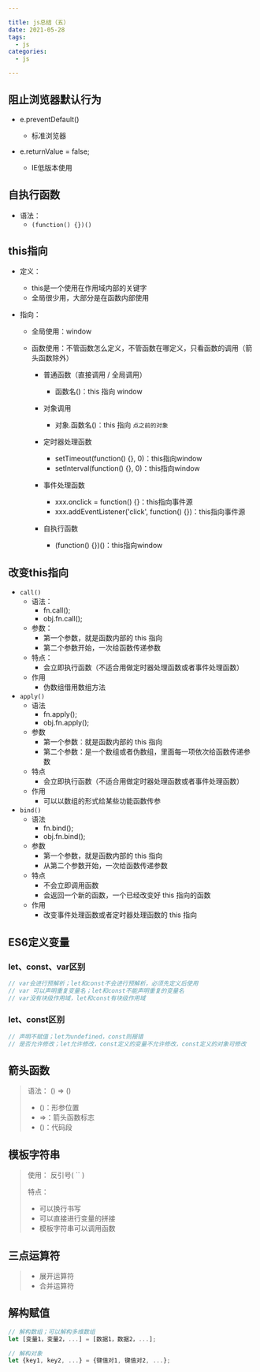 ```yaml
---

title: js总结（五）
date: 2021-05-28
tags:
  - js
categories:
  - js

---
```


<articleTop></articleTop>

## 阻止浏览器默认行为

+ e.preventDefault()
  + 标准浏览器

+ e.returnValue = false;
  + IE低版本使用

## 自执行函数

+ 语法：
  + `(function() {})()`

## this指向

+ 定义：
  + this是一个使用在作用域内部的关键字
  + 全局很少用，大部分是在函数内部使用

+ 指向：

  + 全局使用：window

  + 函数使用：不管函数怎么定义，不管函数在哪定义，只看函数的调用（箭头函数除外）

    + 普通函数（直接调用 / 全局调用）
      + 函数名()：this 指向 window

    + 对象调用
      + 对象.函数名()：this 指向 `点之前的对象`

    + 定时器处理函数
      + setTimeout(function() {}, 0)：this指向window
      + setInterval(function() {}, 0)：this指向window

    + 事件处理函数
      + xxx.onclick = function() {}：this指向事件源
      + xxx.addEventListener('click', function() {})：this指向事件源

    + 自执行函数
      + (function() {})()：this指向window

## 改变this指向

+ `call()`
  + 语法：
    + fn.call();
    + obj.fn.call();
  + 参数：
    + 第一个参数，就是函数内部的 this 指向
    + 第二个参数开始，一次给函数传递参数
  + 特点：
    + 会立即执行函数（不适合用做定时器处理函数或者事件处理函数）
  + 作用
    + 伪数组借用数组方法
+ `apply()`
  + 语法
    + fn.apply();
    + obj.fn.apply();
  + 参数
    + 第一个参数：就是函数内部的 this 指向
    + 第二个参数：是一个数组或者伪数组，里面每一项依次给函数传递参数
  + 特点
    + 会立即执行函数（不适合用做定时器处理函数或者事件处理函数）
  + 作用
    + 可以以数组的形式给某些功能函数传参
+ `bind()`
  + 语法
    + fn.bind();
    + obj.fn.bind();
  + 参数
    + 第一个参数，就是函数内部的 this 指向
    + 从第二个参数开始，一次给函数传递参数
  + 特点
    + 不会立即调用函数
    + 会返回一个新的函数，一个已经改变好 this 指向的函数
  + 作用
    + 改变事件处理函数或者定时器处理函数的 this 指向

## ES6定义变量

### let、const、var区别

```javascript
// var会进行预解析；let和const不会进行预解析，必须先定义后使用
// var 可以声明重复变量名；let和const不能声明重复的变量名
// var没有块级作用域，let和const有块级作用域
```

### let、const区别

```javascript
// 声明不赋值；let为undefined，const则报错
// 是否允许修改；let允许修改，const定义的变量不允许修改，const定义的对象可修改
```

## 箭头函数

> 语法： () => ()
>
> + ()：形参位置
> + =>：箭头函数标志
> + ()：代码段

## 模板字符串

> 使用： 反引号( `` )
>
> 特点： 
>
> + 可以换行书写
> + 可以直接进行变量的拼接
> + 模板字符串可以调用函数

## 三点运算符

> + 展开运算符
> + 合并运算符

## 解构赋值

```javascript
// 解构数组；可以解构多维数组
let [变量1，变量2，...] = [数据1，数据2，...];

// 解构对象
let {key1, key2, ...} = {键值对1, 键值对2, ...};
```

